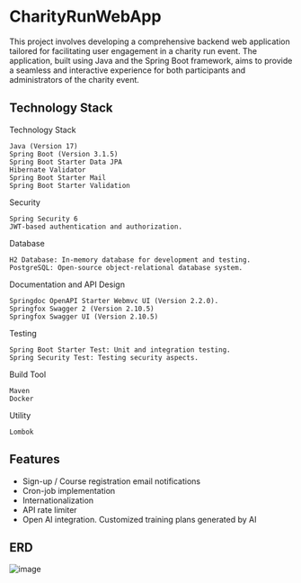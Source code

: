 
# CharityRunWebApp

This project involves developing a comprehensive backend web application tailored for facilitating user engagement in a charity run event. The application, built using Java and the Spring Boot framework, aims to provide a seamless and interactive experience for both participants and administrators of the charity event.


## Technology Stack

Technology Stack

    Java (Version 17)
    Spring Boot (Version 3.1.5)
    Spring Boot Starter Data JPA
    Hibernate Validator
    Spring Boot Starter Mail
    Spring Boot Starter Validation

Security

    Spring Security 6
    JWT-based authentication and authorization.

Database

    H2 Database: In-memory database for development and testing.
    PostgreSQL: Open-source object-relational database system.

Documentation and API Design

    Springdoc OpenAPI Starter Webmvc UI (Version 2.2.0).
    Springfox Swagger 2 (Version 2.10.5)
    Springfox Swagger UI (Version 2.10.5)

Testing

    Spring Boot Starter Test: Unit and integration testing.
    Spring Security Test: Testing security aspects.

Build Tool

    Maven
    Docker

Utility

    Lombok
## Features

- Sign-up / Course registration email notifications
- Cron-job implementation
- Internationalization
- API rate limiter
- Open AI integration. Customized training plans generated by AI

## ERD
![image](https://github.com/Dragos-U/CharityRunWebApp/assets/121547372/a35fdf05-773f-4a84-8bd6-4abaae9087a2)

